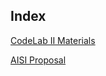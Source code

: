 ## Index

[CodeLab II Materials](https://alexblandin.github.io/CodeLab-II-24-Materials)

[AISI Proposal](https://alexblandin.github.io/AISI-Proposal/index.html)
